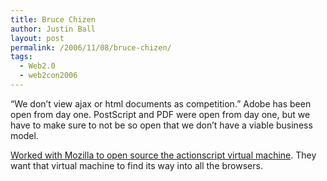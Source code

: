 ```yaml
---
title: Bruce Chizen
author: Justin Ball
layout: post
permalink: /2006/11/08/bruce-chizen/
tags:
  - Web2.0
  - web2con2006
---
```


“We don’t view ajax or html documents as competition.” Adobe has been open from day one. PostScript and PDF were open from day one, but we have to make sure to not be so open that we don’t have a viable business model.

[Worked with Mozilla to open source the actionscript virtual machine][1]. They want that virtual machine to find its way into all the browsers.

 [1]: http://www.actionscript.it/blog/